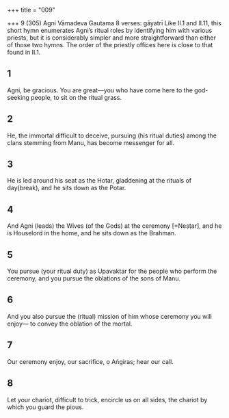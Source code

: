 +++
title = "009"

+++
9 (305) Agni
Vāmadeva Gautama
8 verses: gāyatrī
Like II.1 and II.11, this short hymn enumerates Agni’s ritual roles by identifying  him with various priests, but it is considerably simpler and more straightforward  than either of those two hymns. The order of the priestly offices here is close to that  found in II.1.

## 1
Agni, be gracious. You are great—you who have come here to the  god-seeking people,
to sit on the ritual grass.
## 2
He, the immortal difficult to deceive, pursuing (his ritual duties) among  the clans stemming from Manu,
has become messenger for all.
## 3
He is led around his seat as the Hotar, gladdening at the rituals of  day(break),
and he sits down as the Potar.
## 4
And Agni (leads) the Wives (of the Gods) at the ceremony [=Neṣṭar],  and he is Houselord in the home,
and he sits down as the Brahman.
## 5
You pursue (your ritual duty) as Upavaktar for the people who perform  the ceremony,
and you pursue the oblations of the sons of Manu.
## 6
And you also pursue the (ritual) mission of him whose ceremony you  will enjoy—
to convey the oblation of the mortal.
## 7
Our ceremony enjoy, our sacrifice, o Aṅgiras;
hear our call.
## 8
Let your chariot, difficult to trick, encircle us on all sides,
the chariot by which you guard the pious.